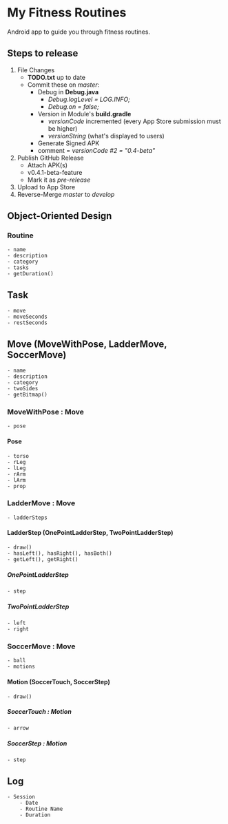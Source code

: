 # My Fitness Routines
Android app to guide you through fitness routines.

## Steps to release
1. File Changes
    - **TODO.txt** up to date
    - Commit these on *master*:
        - Debug in **Debug.java**
            - *Debug.logLevel = LOG.INFO;*
            - *Debug.on = false;*
        - Version in Module's **build.gradle**
            - *versionCode* incremented (every App Store submission must be higher)
            - *versionString* (what's displayed to users)
        - Generate Signed APK
        - comment = *versionCode #2 = "0.4-beta"*
1. Publish GitHub Release
    - Attach APK(s)
    - v0.4.1-beta-feature
    - Mark it as *pre-release*
1. Upload to App Store
1. Reverse-Merge *master* to *develop*

## Object-Oriented Design
### Routine
    - name
    - description
    - category
    - tasks
    - getDuration()
## Task
    - move
    - moveSeconds
    - restSeconds
## Move (MoveWithPose, LadderMove, SoccerMove)
    - name
    - description
    - category
    - twoSides
    - getBitmap()
### MoveWithPose : Move
    - pose
#### Pose
    - torso
    - rLeg
    - lLeg
    - rArm
    - lArm
    - prop
### LadderMove : Move
    - ladderSteps
#### LadderStep (OnePointLadderStep, TwoPointLadderStep)
    - draw()
    - hasLeft(), hasRight(), hasBoth()
    - getLeft(), getRight()
##### OnePointLadderStep
    - step
##### TwoPointLadderStep
    - left
    - right
### SoccerMove : Move
    - ball
    - motions
#### Motion (SoccerTouch, SoccerStep)
    - draw()
##### SoccerTouch : Motion
    - arrow
##### SoccerStep : Motion
    - step
## Log
    - Session
        - Date
        - Routine Name
        - Duration
